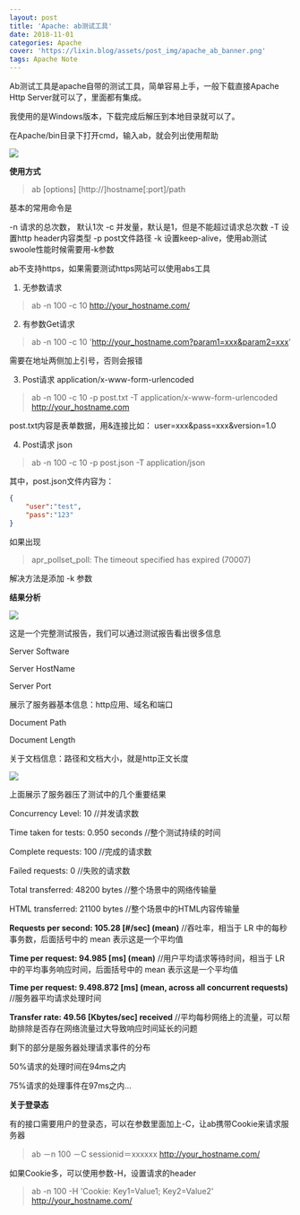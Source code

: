 ```yaml
---
layout: post
title: 'Apache: ab测试工具'
date: 2018-11-01
categories: Apache
cover: 'https://lixin.blog/assets/post_img/apache_ab_banner.png'
tags: Apache Note
---
```


Ab测试工具是apache自带的测试工具，简单容易上手，一般下载直接Apache Http Server就可以了，里面都有集成。

我使用的是Windows版本，下载完成后解压到本地目录就可以了。

在Apache/bin目录下打开cmd，输入ab，就会列出使用帮助

![](https://lixin.blog/assets/post_img/apache_ab_img_1.png)

**使用方式**

>ab [options] [http://]hostname[:port]/path

基本的常用命令是

-n  请求的总次数， 默认1次
-c  并发量，默认是1，但是不能超过请求总次数
-T  设置http header内容类型
-p  post文件路径
-k  设置keep-alive，使用ab测试swoole性能时候需要用-k参数

ab不支持https，如果需要测试https网站可以使用abs工具

1. 无参数请求

>ab -n 100 -c 10 http://your_hostname.com/


2. 有参数Get请求

>ab -n 100 -c 10 'http://your_hostname.com?param1=xxx&param2=xxx'

需要在地址两侧加上引号，否则会报错

3. Post请求  application/x-www-form-urlencoded

>ab -n 100 -c 10 -p post.txt -T application/x-www-form-urlencoded http://your_hostname.com

post.txt内容是表单数据，用&连接比如：
user=xxx&pass=xxx&version=1.0

4. Post请求 json

>ab -n 100 -c 10 -p post.json -T application/json

其中，post.json文件内容为：
```json
{
    "user":"test",
    "pass":"123"
}
```

如果出现
>apr_pollset_poll: The timeout specified has expired (70007)

解决方法是添加 -k 参数

**结果分析**

![](https://lixin.blog/assets/post_img/apache_ab_img_2.png)

这是一个完整测试报告，我们可以通过测试报告看出很多信息

Server Software

Server HostName

Server Port 

展示了服务器基本信息：http应用、域名和端口

Document Path

Document Length


关于文档信息：路径和文档大小，就是http正文长度


![](https://lixin.blog/assets/post_img/apache_ab_img_3.png)

上面展示了服务器压了测试中的几个重要结果

Concurrency Level: 10
//并发请求数

Time taken for tests: 0.950 seconds
//整个测试持续的时间

Complete requests: 100
//完成的请求数

Failed requests: 0
//失败的请求数

Total transferred: 48200 bytes
//整个场景中的网络传输量

HTML transferred: 21100 bytes
//整个场景中的HTML内容传输量

**Requests per second: 105.28 [#/sec] (mean)**
//吞吐率，相当于 LR 中的每秒事务数，后面括号中的 mean 表示这是一个平均值

**Time per request: 94.985 [ms] (mean)**
//用户平均请求等待时间，相当于 LR 中的平均事务响应时间，后面括号中的 mean 表示这是一个平均值

**Time per request: 9.498.872 [ms] (mean, across all concurrent requests)**
//服务器平均请求处理时间

**Transfer rate: 49.56 [Kbytes/sec] received**
//平均每秒网络上的流量，可以帮助排除是否存在网络流量过大导致响应时间延长的问题

剩下的部分是服务器处理请求事件的分布

50%请求的处理时间在94ms之内

75%请求的处理事件在97ms之内...

**关于登录态**

有的接口需要用户的登录态，可以在参数里面加上-C，让ab携带Cookie来请求服务器

>ab －n 100 －C sessionid＝xxxxxx http://your_hostname.com/

如果Cookie多，可以使用参数-H，设置请求的header

>ab -n 100 -H 'Cookie: Key1=Value1; Key2=Value2' http://your_hostname.com/




